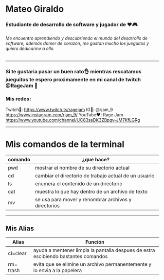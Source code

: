 # Mateo Giraldo


### Estudiante de desarrollo de software y jugador de ❤️🎮



###### Me encuentro aprendiendo y descubriendo el mundo del desarrollo de software, además damer de corazón, me gustan mucho los jueguitos y quiero dedicarme a ello.
----------------------------------------------------------

### Si te gustaria pasar un buen rato👌 mientras rescatamos jueguitos te espero proximamente en mi canal de twitch @RageJam 💜 

### Mis redes:

Twitch💜: https://www.twitch.tv/ragejam
IG📸: @rjam_9 https://www.instagram.com/rjam_9/
YouTube❤️: Rage Jam https://www.youtube.com/channel/UC83saDK3ZBpqv-JM7KfLGRg

----------------------------------------------------------

# Mis comandos de la terminal

|comando |¿que hace?                                            |
|------- |----------------------------------------------------- |
|pwd     | mostrar el nombre de su directorio actual            |
|cd      |cambiar el directorio de trabajo actual de un usuario |
|ls      |enumera el contenido de un directorio                 |
|cat     | muestra lo que hay dentro de un archivo de texto     |
|mv      |se usa para mover y renombrar archivos y directorios  |

-------------------------------------------------------------
## Mis Alias

|Alias     | Función                                                                  |
|--------  |------------------------------------------------------------------------- |
|cl=clear  | ayuda a mentener limpia la pantalla despues de estra escibiendo bastantes comandos |
|rm= trash | evita que se elimine un archivo permanentemente y lo envia a la papelera |
